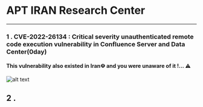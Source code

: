 # APT IRAN Research Center
-----------------------------------------------------------------
### 1 . CVE-2022-26134 : Critical severity unauthenticated remote code execution vulnerability in Confluence Server and Data Center(0day) 

#### This vulnerability also existed in Iran☫ and you were unaware of it !... ⚠

![alt text](https://github.com/APTIRAN/CENTER/blob/gh-pages/images/1-1.jpg)

## 2 . 


